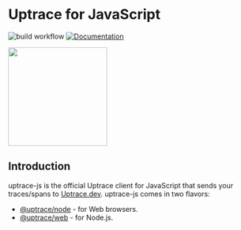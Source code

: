 # Uptrace for JavaScript

![build workflow](https://github.com/uptrace/uptrace-js/actions/workflows/build.yml/badge.svg)
[![Documentation](https://img.shields.io/badge/uptrace-documentation-informational)](https://docs.uptrace.dev/javascript/)

<a href="https://docs.uptrace.dev/javascript/">
  <img src="https://docs.uptrace.dev/devicons/javascript-original.svg" height="200px" />
</a>

## Introduction

uptrace-js is the official Uptrace client for JavaScript that sends your traces/spans to
[Uptrace.dev](https://uptrace.dev). uptrace-js comes in two flavors:

- [@uptrace/node](https://docs.uptrace.dev/javascript/) - for Web browsers.
- [@uptrace/web](https://docs.uptrace.dev/node/) - for Node.js.
